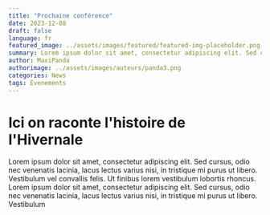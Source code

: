 ```yaml
---
title: "Prochaine conférence"
date: 2023-12-08
draft: false
language: fr
featured_image: ../assets/images/featured/featured-img-placeholder.png
summary: Lorem ipsum dolor sit amet, consectetur adipiscing elit. Sed cursus, odio nec venenatis lacinia, lacus lectus varius nisi, in tristique mi purus ut libero.
author: MaxiPanda
authorimage: ../assets/images/auteurs/panda3.png   
categories: News
tags: Évenements
---
```



# Ici on raconte l'histoire de l'Hivernale
Lorem ipsum dolor sit amet, consectetur adipiscing elit. Sed cursus, odio nec venenatis lacinia, lacus lectus varius nisi, in tristique mi purus ut libero. Vestibulum vel convallis felis. Ut finibus lorem vestibulum lobortis rhoncus.
Lorem ipsum dolor sit amet, consectetur adipiscing elit. Sed cursus, odio nec venenatis lacinia, lacus lectus varius nisi, in tristique mi purus ut libero. Vestibulum 